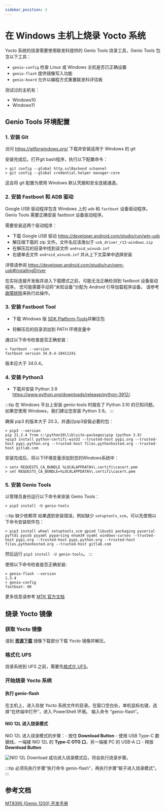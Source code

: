 ```yaml
---
sidebar_position: 3
---
```


# 在 Windows 主机上烧录 Yocto 系统

Yocto 系统的烧录需要使用联发科提供的 Genio Tools 烧录工具，Genio Tools 包含以下工具：

- `genio-config` 检查 Linux 或 Windows 主机是否已正确设置
- `genio-flash` 提供镜像写入功能
- `genio-board` 允许以编程方式重置联发科评估板

测试过的主机有：

- Windows10
- Windows11

## Genio Tools 环境配置

### 1. 安装 Git

访问 https://gitforwindows.org/ 下载并安装适用于 Windows 的 git

安装完成后，打开git bash程序，执行以下配置命令：

```
> git config --global http.sslBackend schannel
> git config --global credential.helper manager-core
```

这会将 git 配置为使用 Windows 默认凭据和安全连接通道。

### 2. 安装 Fastboot 和 ADB 驱动

Google USB 驱动程序包含 Windows 上的 `adb` 和 `fastboot` 设备驱动程序。Genio Tools 需要正确安装 fastboot 设备驱动程序。

需要安装这两个驱动程序：

- 下载 Google USB 驱动 https://developer.android.com/studio/run/win-usb
- 解压缩下载的 zip 文件。文件名应该类似于 `usb_driver_r13-windows.zip`
- 在解压后的目录中找到该文件 `android_winusb.inf`
- 右键单击文件 `android_winusb.inf` 并从上下文菜单中选择安装

详情请参阅 https://developer.android.com/studio/run/oem-usb#InstallingDriver

在实际连接开发板并进入下载模式之前，可能无法正确检测到 fastboot 设备驱动程序。 您可能需要手动将“未知设备”分配为 Android 引导加载程序设备。 请参考[故障排除](https://mediatek.gitlab.io/aiot/doc/aiot-dev-guide/master/sw/yocto/get-started/flash/flash-troubleshoot-windows.html#missing-yocto-driver)来执行此操作。

### 3. 安装 Fastboot Tool

- 下载 Windows 版 [SDK Platform-Tools](https://developer.android.com/studio/releases/platform-tools)并解压包

- 将解压后的目录添加到 PATH 环境变量中

通过以下命令检查是否正确安装：

```
> fastboot --version
fastboot version 34.0.4-10411341
```

版本应大于 34.0.4。

### 4. 安装 Python3

- 下载并安装 Python 3.9 https://www.python.org/downloads/release/python-3912/.

:::tip
在 Windows 平台上安装 genio-tools 时报告了 Python 3.10 的已知问题。如果您使用 Windows，我们建议您安装 Python 3.9。
:::

确保 pip3 的版本大于 20.3，并通过pip3安裝必要的包：

```
> pip3 --version
pip 21.2.4 from c:\python39\lib\site-packages\pip (python 3.9)
>pip3 install python-certifi-win32 --trusted-host pypi.org --trusted-host pypi.python.org --trusted-host files.pythonhosted.org --trusted-host gitlab.com
```

安装完成后，将以下环境变量添加到您的Windows系统中：

```
> setx REQUESTS_CA_BUNDLE %LOCALAPPDATA%\.certifi\cacert.pem
> set REQUESTS_CA_BUNDLE=%LOCALAPPDATA%\.certifi\cacert.pem
```

### 5. 安装 Genio Tools

以管理员身份运行以下命令来安装 Genio Tools：

```
> pip3 install -U genio-tools
```

:::tip
缺少依赖项
如果遇到安装错误，例如缺少 `setuptools_scm`，可以先使用以下命令安装软件包：

```
> pip3 install wheel setuptools_scm gpiod libusb1 packaging pyserial pyftdi pyusb pyyaml pyparsing enum34 oyaml windows-curses --trusted-host pypi.org --trusted-host pypi.python.org --trusted-host files.pythonhosted.org --trusted-host gitlab.com
```

然后运行 `​​pip3 install -U genio-tools`。
:::

使用以下命令检查是否正确安装:

```
> genio-flash --version
1.3.4
> genio-config
fastboot: OK
```

更多信息请参考 [MTK 官方文档](https://mediatek.gitlab.io/aiot/doc/aiot-dev-guide/master/sw/yocto/get-started/env-setup/flash-env-windows.html#install-genio-tools)

## 烧录 Yocto 镜像

### 获取 Yocto 镜像

请到 [**资源下载**](../download/README.md) 镜像下载部分下载 Yocto 镜像并解压。

### 格式化 UFS

烧录系统到 UFS 之前，需要先[格式化 UFS](/nio/nio12l/installation/format-ufs)。

### 开始烧录 Yocto 系统

#### 执行 genio-flash

在主机上，进入存放 Yocto 系统文件的目录。在窗口空白处，单机鼠标右键，选择“在终端中打开”，进入 PowerShell 环境。
输入命令 “genio-flash”。

#### NIO 12L 进入烧录模式

NIO 12L 进入烧录模式的步骤：- 按住 **Download Button** - 使用 USB Type-C 数据线，一端接 NIO 12L 的 **Type-C OTG 口**，另一端接 PC 的 USB-A 口 - 释放 **Download Button**

![NIO 12L Download](/img/nio/nio12l/n12l_download.webp)
成功进入烧录模式后，将会执行烧录步骤。

:::tip
必须先执行步骤“执行命令 genio-flash”，再执行步骤“板子进入烧录模式”。
:::

## 参考文档

[MT8395 (Genio 1200) 开发手册](https://mediatek.gitlab.io/aiot/doc/aiot-dev-guide/master/hw/mt8395-soc.html)
